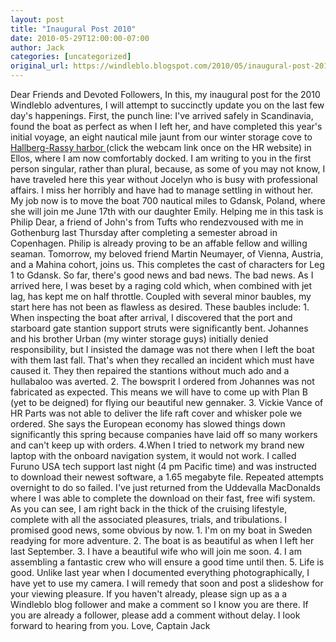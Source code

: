 ```yaml
---
layout: post
title: "Inaugural Post 2010"
date: 2010-05-29T12:00:00-07:00
author: Jack
categories: [uncategorized]
original_url: https://windleblo.blogspot.com/2010/05/inaugural-post-2010.html
---
```


Dear Friends and Devoted Followers, In this, my inaugural post for the 2010 Windleblo adventures, I will attempt to succinctly update you on the last few day's happenings. First, the punch line: I've arrived safely in Scandinavia, found the boat as perfect as when I left her, and have completed this year's initial voyage, an eight nautical mile jaunt from our winter storage cove to [Hallberg-Rassy harbor ](http://www.hallberg-rassy.com/) (click the webcam link once on the HR website) in Ellos, where I am now comfortably docked. I am writing to you in the first person singular, rather than plural, because, as some of you may not know, I have traveled here this year without Jocelyn who is busy with professional affairs. I miss her horribly and have had to manage settling in without her. My job now is to move the boat 700 nautical miles to Gdansk, Poland, where she will join me June 17th with our daughter Emily. Helping me in this task is Philip Dear, a friend of John's from Tufts who rendezvoused with me in Gothenburg last Thursday after completing a semester abroad in Copenhagen. Philip is already proving to be an affable fellow and willing seaman. Tomorrow, my beloved friend Martin Neumayer, of Vienna, Austria, and a Mahina cohort, joins us. This completes the cast of characters for Leg 1 to Gdansk. So far, there's good news and bad news. The bad news. As I arrived here, I was beset by a raging cold which, when combined with jet lag, has kept me on half throttle. Coupled with several minor baubles, my start here has not been as flawless as desired. These baubles include: 1\. When inspecting the boat after arrival, I discovered that the port and starboard gate stantion support struts were significantly bent. Johannes and his brother Urban (my winter storage guys) initially denied responsibility, but I insisted the damage was not there when I left the boat with them last fall. That's when they recalled an incident which must have caused it. They then repaired the stantions without much ado and a hullabaloo was averted. 2\. The bowsprit I ordered from Johannes was not fabricated as expected. This means we will have to come up with Plan B (yet to be deigned) for flying our beautiful new gennaker. 3\. Vickie Vance of HR Parts was not able to deliver the life raft cover and whisker pole we ordered. She says the European economy has slowed things down significantly this spring because companies have laid off so many workers and can't keep up with orders. 4.When I tried to network my brand new laptop with the onboard navigation system, it would not work. I called Furuno USA tech support last night (4 pm Pacific time) and was instructed to download their newest software, a 1.65 megabyte file. Repeated attempts overnight to do so failed. I've just returned from the Uddevalla MacDonalds where I was able to complete the download on their fast, free wifi system. As you can see, I am right back in the thick of the cruising lifestyle, complete with all the associated pleasures, trials, and tribulations. I promised good news, some obvious by now. 1\. I'm on my boat in Sweden readying for more adventure. 2\. The boat is as beautiful as when I left her last September. 3\. I have a beautiful wife who will join me soon. 4\. I am assembling a fantastic crew who will ensure a good time until then. 5\. Life is good. Unlike last year when I documented everything photographically, I have yet to use my camera. I will remedy that soon and post a slideshow for your viewing pleasure. If you haven't already, please sign up as a a Windleblo blog follower and make a comment so I know you are there. If you are already a follower, please add a comment without delay. I look forward to hearing from you. Love, Captain Jack